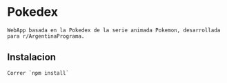 # Pokedex
    WebApp basada en la Pokedex de la serie animada Pokemon, desarrollada para r/ArgentinaPrograma.

## Instalacion

    Correr `npm install`
